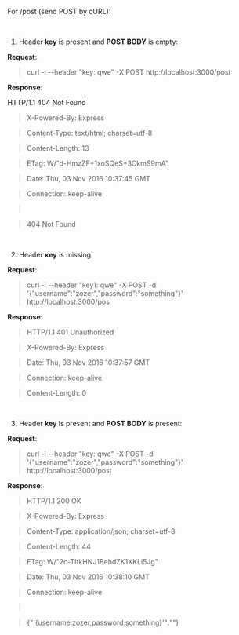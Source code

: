For /post (send POST by cURL):

 

1) Header **key** is present and **POST BODY** is empty:

**Request**:

>   curl -i --header "key: qwe" -X POST http://localhost:3000/post

**Response**:

HTTP/1.1 404 Not Found

>   X-Powered-By: Express

>   Content-Type: text/html; charset=utf-8

>   Content-Length: 13

>   ETag: W/"d-HmzZF+1xoSQeS+3CkmS9mA"

>   Date: Thu, 03 Nov 2016 10:37:45 GMT

>   Connection: keep-alive

>    

>   404 Not Found

 

2) Header **кey** is missing

**Request**:

>   curl -i --header "key1: qwe" -X POST -d
>   '{"username":"zozer","password":"something"}' http://localhost:3000/pos

**Response**:

>   HTTP/1.1 401 Unauthorized

>   X-Powered-By: Express

>   Date: Thu, 03 Nov 2016 10:37:57 GMT

>   Connection: keep-alive

>   Content-Length: 0

 

3) Header **key** is present and **POST BODY** is present:

**Request**:

>   curl -i --header "key: qwe" -X POST -d
>   '{"username":"zozer","password":"something"}' http://localhost:3000/post

**Response**:

>   HTTP/1.1 200 OK

>   X-Powered-By: Express

>   Content-Type: application/json; charset=utf-8

>   Content-Length: 44

>   ETag: W/"2c-TItkHNJ1BehdZK1XKLi5Jg"

>   Date: Thu, 03 Nov 2016 10:38:10 GMT

>   Connection: keep-alive

>    

>   {"'{username:zozer,password:something}'":""}
